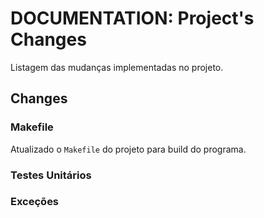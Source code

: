 # DOCUMENTATION: Project's Changes

Listagem das mudanças implementadas no projeto.

## Changes

### Makefile
Atualizado o `Makefile` do projeto para build do programa. 

### Testes Unitários
<description>

### Exceções
<description>

### <change>
<description>

### <change>
<description>
